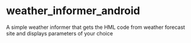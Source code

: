 # weather_informer_android
A simple weather informer that gets the HML code from weather forecast site and displays parameters of your choice
